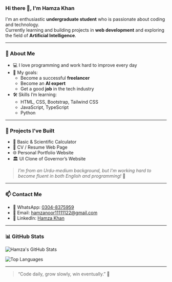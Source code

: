 ### Hi there 👋, I'm Hamza Khan

I'm an enthusiastic **undergraduate student** who is passionate about coding and technology.  
Currently learning and building projects in **web development** and exploring the field of **Artificial Intelligence**.

---

### 🧠 About Me
- 💻 I love programming and work hard to improve every day  
- 🎯 My goals:
  - Become a successful **freelancer**
  - Become an **AI expert**
  - Get a good **job** in the tech industry  
- 🛠️ Skills I’m learning:
  - HTML, CSS, Bootstrap, Tailwind CSS
  - JavaScript, TypeScript
  - Python

---

### 🚀 Projects I’ve Built
- 🧮 Basic & Scientific Calculator
- 📄 CV / Resume Web Page
- 🌐 Personal Portfolio Website
- 🏛️ UI Clone of Governor’s Website

> *I’m from an Urdu-medium background, but I'm working hard to become fluent in both English and programming!* 💪

---

### 📫 Contact Me
- 📱 WhatsApp: [0304-8375959](https://wa.me/923048375959)
- 📧 Email: [hamzanoor11111122@gmail.com](mailto:hamzanoor11111122@gmail.com)
- 🔗 LinkedIn: [Hamza Khan](https://www.linkedin.com/in/hamza-khan-691b75268/)

---

### 📊 GitHub Stats

![Hamza's GitHub Stats](https://github-readme-stats.vercel.app/api?username=Hamzabhai797&show_icons=true&theme=radical)

![Top Languages](https://github-readme-stats.vercel.app/api/top-langs/?username=Hamzabhai797&layout=compact&theme=radical)

---

> “Code daily, grow slowly, win eventually.” 🚀

